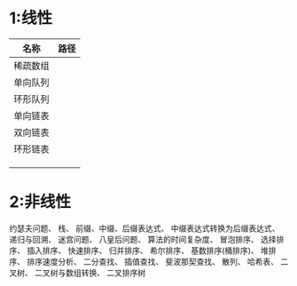 

# 1:线性

| 名称     | 路径 |
| -------- | ---- |
| 稀疏数组 |      |
| 单向队列 |      |
| 环形队列 |      |
| 单向链表 |      |
| 双向链表 |      |
| 环形链表 |      |
|          |      |
|          |      |
|          |      |







# 2:非线性






约瑟夫问题、
栈、
前缀、中缀、后缀表达式、
中缀表达式转换为后缀表达式、
递归与回溯、
迷宫问题、
八皇后问题、
算法的时间复杂度、
冒泡排序、
选择排序、
插入排序、
快速排序、
归并排序、
希尔排序、
基数排序(桶排序)、
堆排序、
排序速度分析、
二分查找、
插值查找、
斐波那契查找、
散列、
哈希表、
二叉树、
二叉树与数组转换、
二叉排序树